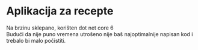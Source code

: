 # Aplikacija za recepte
Na brzinu sklepano, korišten dot net core 6 <br>
Budući da nije puno vremena utrošeno nije baš najoptimalnije napisan kod i trebalo bi malo počistiti.
